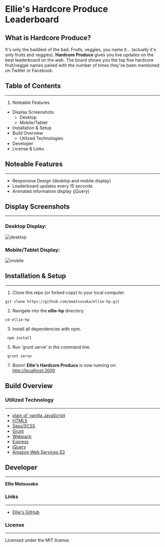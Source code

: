 # Ellie's Hardcore Produce Leaderboard

## What is Hardcore Produce? 

It's only the baddest of the bad. Fruits, veggies, you name it... (actually it's only fruits and veggies). **Hardcore Produce** gives you live updates on the best leaderboard on the web. The board shows you the top five hardcore fruit/veggie names paired with the number of times they've been mentioned on Twitter or Facebook. 

## Table of Contents 
***
1.  Noteable Features
- Display Screenshots 
  - Desktop 
  - Mobile/Tablet 
- Installation & Setup
- Build Overview 
  - Utilized Technologies
- Developer
- License & Links

## Noteable Features
***
- Responsive Design (desktop and mobile display)
- Leaderboard updates every 15 seconds
- Animated information display (jQuery)

## Display Screenshots
***

### Desktop Display:

![desktop](https://s3-us-west-2.amazonaws.com/emat/d.png "Desktop Display")

### Mobile/Tablet Display:

![mobile](https://s3-us-west-2.amazonaws.com/emat/mt.png "Mobile/Tablet")


## Installation & Setup
***
1. Clone this repo (or forked copy) to your local computer. 

  ` git clone https://github.com/ematsusaka/ellie-hp.git `
  
2. Navigate into the **ellie-hp** directory.

  ` cd ellie-hp `
    
3. Install all dependencies with npm. 

  ` npm install`

5. Run 'grunt serve' in the command line.

  ` grunt serve`


7. Boom! **Ellie's Hardcore Produce** is now running on: <http://localhost:3000>

## Build Overview

### Utilized Technology 
***
- [plain ol' vanilla JavaScript](https://developer.mozilla.org/en-US/docs/Web/JavaScript)
- [HTML5](https://developer.mozilla.org/en-US/docs/Web/Guide/HTML/HTML5)
- [Sass/SCSS](http://sass-lang.com/)
- [Grunt](http://gruntjs.com/)
- [Webpack](https://webpack.github.io/)
- [Express](http://expressjs.com/en/index.html)
- [jQuery](https://jquery.com/)
- [Amazon Web Services S3](https://aws.amazon.com/)

## Developer 
***

**Ellie Matsusaka** 

### Links
*** 

- [Ellie's GitHub](https://www.github.com/ematsusaka)

### License
***
Licensed under the MIT license.
